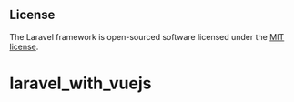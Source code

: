 

## License

The Laravel framework is open-sourced software licensed under the [MIT license](https://opensource.org/licenses/MIT).
# laravel_with_vuejs

